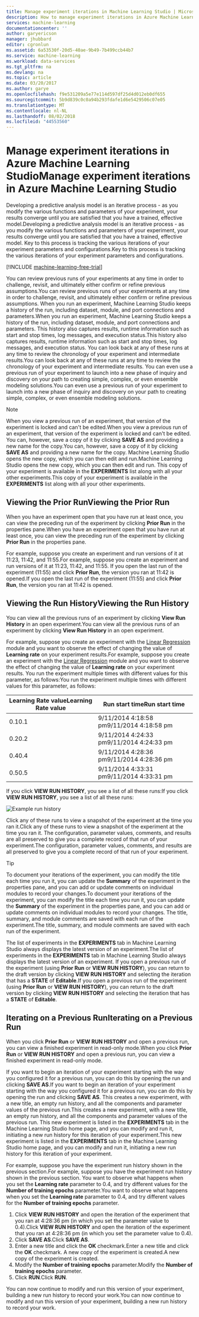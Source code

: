 ```yaml
---
title: Manage experiment iterations in Machine Learning Studio | Microsoft Docs
description: How to manage experiment iterations in Azure Machine Learning Studio
services: machine-learning
documentationcenter: ''
author: garyericson
manager: jhubbard
editor: cgronlun
ms.assetid: 6a53530f-20d5-40ae-9b49-7b499ccb44b7
ms.service: machine-learning
ms.workload: data-services
ms.tgt_pltfrm: na
ms.devlang: na
ms.topic: article
ms.date: 03/20/2017
ms.author: garye
ms.openlocfilehash: f9e531209a5e77e114d597df25d4d012eb0df655
ms.sourcegitcommit: 5b9d839c0c0a94b293fdafe1d6e5429506c07e05
ms.translationtype: MT
ms.contentlocale: nl-NL
ms.lasthandoff: 08/02/2018
ms.locfileid: "44553560"
---
```

# <a name="manage-experiment-iterations-in-azure-machine-learning-studio"></a><span data-ttu-id="24535-103">Manage experiment iterations in Azure Machine Learning Studio</span><span class="sxs-lookup"><span data-stu-id="24535-103">Manage experiment iterations in Azure Machine Learning Studio</span></span>
<span data-ttu-id="24535-104">Developing a predictive analysis model is an iterative process - as you modify the various functions and parameters of your experiment, your results converge until you are satisfied that you have a trained, effective model.</span><span class="sxs-lookup"><span data-stu-id="24535-104">Developing a predictive analysis model is an iterative process - as you modify the various functions and parameters of your experiment, your results converge until you are satisfied that you have a trained, effective model.</span></span> <span data-ttu-id="24535-105">Key to this process is tracking the various iterations of your experiment parameters and configurations.</span><span class="sxs-lookup"><span data-stu-id="24535-105">Key to this process is tracking the various iterations of your experiment parameters and configurations.</span></span>

[!INCLUDE [machine-learning-free-trial](../../includes/machine-learning-free-trial.md)]

<span data-ttu-id="24535-106">You can review previous runs of your experiments at any time in order to challenge, revisit, and ultimately either confirm or refine previous assumptions.</span><span class="sxs-lookup"><span data-stu-id="24535-106">You can review previous runs of your experiments at any time in order to challenge, revisit, and ultimately either confirm or refine previous assumptions.</span></span> <span data-ttu-id="24535-107">When you run an experiment, Machine Learning Studio keeps a history of the run, including dataset, module, and port connections and parameters.</span><span class="sxs-lookup"><span data-stu-id="24535-107">When you run an experiment, Machine Learning Studio keeps a history of the run, including dataset, module, and port connections and parameters.</span></span> <span data-ttu-id="24535-108">This history also captures results, runtime information such as start and stop times, log messages, and execution status.</span><span class="sxs-lookup"><span data-stu-id="24535-108">This history also captures results, runtime information such as start and stop times, log messages, and execution status.</span></span> <span data-ttu-id="24535-109">You can look back at any of these runs at any time to review the chronology of your experiment and intermediate results.</span><span class="sxs-lookup"><span data-stu-id="24535-109">You can look back at any of these runs at any time to review the chronology of your experiment and intermediate results.</span></span> <span data-ttu-id="24535-110">You can even use a previous run of your experiment to launch into a new phase of inquiry and discovery on your path to creating simple, complex, or even ensemble modeling solutions.</span><span class="sxs-lookup"><span data-stu-id="24535-110">You can even use a previous run of your experiment to launch into a new phase of inquiry and discovery on your path to creating simple, complex, or even ensemble modeling solutions.</span></span>

> [!NOTE]
> <span data-ttu-id="24535-111">When you view a previous run of an experiment, that version of the experiment is locked and can't be edited.</span><span class="sxs-lookup"><span data-stu-id="24535-111">When you view a previous run of an experiment, that version of the experiment is locked and can't be edited.</span></span> <span data-ttu-id="24535-112">You can, however, save a copy of it by clicking **SAVE AS** and providing a new name for the copy.</span><span class="sxs-lookup"><span data-stu-id="24535-112">You can, however, save a copy of it by clicking **SAVE AS** and providing a new name for the copy.</span></span> <span data-ttu-id="24535-113">Machine Learning Studio opens the new copy, which you can then edit and run.</span><span class="sxs-lookup"><span data-stu-id="24535-113">Machine Learning Studio opens the new copy, which you can then edit and run.</span></span> <span data-ttu-id="24535-114">This copy of your experiment is available in the **EXPERIMENTS** list along with all your other experiments.</span><span class="sxs-lookup"><span data-stu-id="24535-114">This copy of your experiment is available in the **EXPERIMENTS** list along with all your other experiments.</span></span>
> 
> 

## <a name="viewing-the-prior-run"></a><span data-ttu-id="24535-115">Viewing the Prior Run</span><span class="sxs-lookup"><span data-stu-id="24535-115">Viewing the Prior Run</span></span>
<span data-ttu-id="24535-116">When you have an experiment open that you have run at least once, you can view the preceding run of the experiment by clicking **Prior Run** in the properties pane.</span><span class="sxs-lookup"><span data-stu-id="24535-116">When you have an experiment open that you have run at least once, you can view the preceding run of the experiment by clicking **Prior Run** in the properties pane.</span></span>

<span data-ttu-id="24535-117">For example, suppose you create an experiment and run versions of it at 11:23, 11:42, and 11:55.</span><span class="sxs-lookup"><span data-stu-id="24535-117">For example, suppose you create an experiment and run versions of it at 11:23, 11:42, and 11:55.</span></span> <span data-ttu-id="24535-118">If you open the last run of the experiment (11:55) and click **Prior Run**, the version you ran at 11:42 is opened.</span><span class="sxs-lookup"><span data-stu-id="24535-118">If you open the last run of the experiment (11:55) and click **Prior Run**, the version you ran at 11:42 is opened.</span></span>

## <a name="viewing-the-run-history"></a><span data-ttu-id="24535-119">Viewing the Run History</span><span class="sxs-lookup"><span data-stu-id="24535-119">Viewing the Run History</span></span>
<span data-ttu-id="24535-120">You can view all the previous runs of an experiment by clicking **View Run History** in an open experiment.</span><span class="sxs-lookup"><span data-stu-id="24535-120">You can view all the previous runs of an experiment by clicking **View Run History** in an open experiment.</span></span>

<span data-ttu-id="24535-121">For example, suppose you create an experiment with the [Linear Regression][linear-regression] module and you want to observe the effect of changing the value of **Learning rate** on your experiment results.</span><span class="sxs-lookup"><span data-stu-id="24535-121">For example, suppose you create an experiment with the [Linear Regression][linear-regression] module and you want to observe the effect of changing the value of **Learning rate** on your experiment results.</span></span> <span data-ttu-id="24535-122">You run the experiment multiple times with different values for this parameter, as follows:</span><span class="sxs-lookup"><span data-stu-id="24535-122">You run the experiment multiple times with different values for this parameter, as follows:</span></span>

| <span data-ttu-id="24535-123">Learning Rate value</span><span class="sxs-lookup"><span data-stu-id="24535-123">Learning Rate value</span></span> | <span data-ttu-id="24535-124">Run start time</span><span class="sxs-lookup"><span data-stu-id="24535-124">Run start time</span></span> |
| --- | --- |
| <span data-ttu-id="24535-125">0.1</span><span class="sxs-lookup"><span data-stu-id="24535-125">0.1</span></span> |<span data-ttu-id="24535-126">9/11/2014 4:18:58 pm</span><span class="sxs-lookup"><span data-stu-id="24535-126">9/11/2014 4:18:58 pm</span></span> |
| <span data-ttu-id="24535-127">0.2</span><span class="sxs-lookup"><span data-stu-id="24535-127">0.2</span></span> |<span data-ttu-id="24535-128">9/11/2014 4:24:33 pm</span><span class="sxs-lookup"><span data-stu-id="24535-128">9/11/2014 4:24:33 pm</span></span> |
| <span data-ttu-id="24535-129">0.4</span><span class="sxs-lookup"><span data-stu-id="24535-129">0.4</span></span> |<span data-ttu-id="24535-130">9/11/2014 4:28:36 pm</span><span class="sxs-lookup"><span data-stu-id="24535-130">9/11/2014 4:28:36 pm</span></span> |
| <span data-ttu-id="24535-131">0.5</span><span class="sxs-lookup"><span data-stu-id="24535-131">0.5</span></span> |<span data-ttu-id="24535-132">9/11/2014 4:33:31 pm</span><span class="sxs-lookup"><span data-stu-id="24535-132">9/11/2014 4:33:31 pm</span></span> |

<span data-ttu-id="24535-133">If you click **VIEW RUN HISTORY**, you see a list of all these runs:</span><span class="sxs-lookup"><span data-stu-id="24535-133">If you click **VIEW RUN HISTORY**, you see a list of all these runs:</span></span>

![Example run history][runhistory]

<span data-ttu-id="24535-135">Click any of these runs to view a snapshot of the experiment at the time you ran it.</span><span class="sxs-lookup"><span data-stu-id="24535-135">Click any of these runs to view a snapshot of the experiment at the time you ran it.</span></span> <span data-ttu-id="24535-136">The configuration, parameter values, comments, and results are all preserved to give you a complete record of that run of your experiment.</span><span class="sxs-lookup"><span data-stu-id="24535-136">The configuration, parameter values, comments, and results are all preserved to give you a complete record of that run of your experiment.</span></span>

> [!TIP]
> <span data-ttu-id="24535-137">To document your iterations of the experiment, you can modify the title each time you run it, you can update the **Summary** of the experiment in the properties pane, and you can add or update comments on individual modules to record your changes.</span><span class="sxs-lookup"><span data-stu-id="24535-137">To document your iterations of the experiment, you can modify the title each time you run it, you can update the **Summary** of the experiment in the properties pane, and you can add or update comments on individual modules to record your changes.</span></span> <span data-ttu-id="24535-138">The title, summary, and module comments are saved with each run of the experiment.</span><span class="sxs-lookup"><span data-stu-id="24535-138">The title, summary, and module comments are saved with each run of the experiment.</span></span>
> 
> 

<span data-ttu-id="24535-139">The list of experiments in the **EXPERIMENTS** tab in Machine Learning Studio always displays the latest version of an experiment.</span><span class="sxs-lookup"><span data-stu-id="24535-139">The list of experiments in the **EXPERIMENTS** tab in Machine Learning Studio always displays the latest version of an experiment.</span></span> <span data-ttu-id="24535-140">If you open a previous run of the experiment (using **Prior Run** or **VIEW RUN HISTORY**), you can return to the draft version by clicking **VIEW RUN HISTORY** and selecting the iteration that has a **STATE** of **Editable**.</span><span class="sxs-lookup"><span data-stu-id="24535-140">If you open a previous run of the experiment (using **Prior Run** or **VIEW RUN HISTORY**), you can return to the draft version by clicking **VIEW RUN HISTORY** and selecting the iteration that has a **STATE** of **Editable**.</span></span>

## <a name="iterating-on-a-previous-run"></a><span data-ttu-id="24535-141">Iterating on a Previous Run</span><span class="sxs-lookup"><span data-stu-id="24535-141">Iterating on a Previous Run</span></span>
<span data-ttu-id="24535-142">When you click **Prior Run** or **VIEW RUN HISTORY** and open a previous run, you can view a finished experiment in read-only mode.</span><span class="sxs-lookup"><span data-stu-id="24535-142">When you click **Prior Run** or **VIEW RUN HISTORY** and open a previous run, you can view a finished experiment in read-only mode.</span></span>

<span data-ttu-id="24535-143">If you want to begin an iteration of your experiment starting with the way you configured it for a previous run, you can do this by opening the run and clicking **SAVE AS**.</span><span class="sxs-lookup"><span data-stu-id="24535-143">If you want to begin an iteration of your experiment starting with the way you configured it for a previous run, you can do this by opening the run and clicking **SAVE AS**.</span></span> <span data-ttu-id="24535-144">This creates a new experiment, with a new title, an empty run history, and all the components and parameter values of the previous run.</span><span class="sxs-lookup"><span data-stu-id="24535-144">This creates a new experiment, with a new title, an empty run history, and all the components and parameter values of the previous run.</span></span> <span data-ttu-id="24535-145">This new experiment is listed in the **EXPERIMENTS** tab in the Machine Learning Studio home page, and you can modify and run it, initiating a new run history for this iteration of your experiment.</span><span class="sxs-lookup"><span data-stu-id="24535-145">This new experiment is listed in the **EXPERIMENTS** tab in the Machine Learning Studio home page, and you can modify and run it, initiating a new run history for this iteration of your experiment.</span></span> 

<span data-ttu-id="24535-146">For example, suppose you have the experiment run history shown in the previous section.</span><span class="sxs-lookup"><span data-stu-id="24535-146">For example, suppose you have the experiment run history shown in the previous section.</span></span> <span data-ttu-id="24535-147">You want to observe what happens when you set the **Learning rate** parameter to 0.4, and try different values for the **Number of training epochs** parameter.</span><span class="sxs-lookup"><span data-stu-id="24535-147">You want to observe what happens when you set the **Learning rate** parameter to 0.4, and try different values for the **Number of training epochs** parameter.</span></span>

1. <span data-ttu-id="24535-148">Click **VIEW RUN HISTORY** and open the iteration of the experiment that you ran at 4:28:36 pm (in which you set the parameter value to 0.4).</span><span class="sxs-lookup"><span data-stu-id="24535-148">Click **VIEW RUN HISTORY** and open the iteration of the experiment that you ran at 4:28:36 pm (in which you set the parameter value to 0.4).</span></span>
2. <span data-ttu-id="24535-149">Click **SAVE AS**.</span><span class="sxs-lookup"><span data-stu-id="24535-149">Click **SAVE AS**.</span></span>
3. <span data-ttu-id="24535-150">Enter a new title and click the **OK** checkmark.</span><span class="sxs-lookup"><span data-stu-id="24535-150">Enter a new title and click the **OK** checkmark.</span></span> <span data-ttu-id="24535-151">A new copy of the experiment is created.</span><span class="sxs-lookup"><span data-stu-id="24535-151">A new copy of the experiment is created.</span></span>
4. <span data-ttu-id="24535-152">Modify the **Number of training epochs** parameter.</span><span class="sxs-lookup"><span data-stu-id="24535-152">Modify the **Number of training epochs** parameter.</span></span>
5. <span data-ttu-id="24535-153">Click **RUN**.</span><span class="sxs-lookup"><span data-stu-id="24535-153">Click **RUN**.</span></span>

<span data-ttu-id="24535-154">You can now continue to modify and run this version of your experiment, building a new run history to record your work.</span><span class="sxs-lookup"><span data-stu-id="24535-154">You can now continue to modify and run this version of your experiment, building a new run history to record your work.</span></span>

<!-- Images -->
[runhistory]:https://docstestmedia1.blob.core.windows.net/azure-media/articles/machine-learning/media/machine-learning-manage-experiment-iterations/viewrunhistory.jpg


<!-- Module References -->
[linear-regression]: https://msdn.microsoft.com/library/azure/31960a6f-789b-4cf7-88d6-2e1152c0bd1a/

